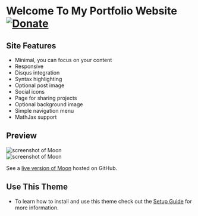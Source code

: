 # Welcome To My Portfolio Website [![Donate](https://img.shields.io/badge/paypal-donate-blue.svg)](https://www.paypal.me/taylantatli/0usd)  

## Site Features
* Minimal, you can focus on your content
* Responsive
* Disqus integration
* Syntax highlighting
* Optional post image
* Social icons
* Page for sharing projects
* Optional background image
* Simple navigation menu
* MathJax support

## Preview

![screenshot of Moon](https://cloud.githubusercontent.com/assets/754514/14509720/61c61058-01d6-11e6-93ab-0918515ecd56.png)    
![screenshot of Moon](https://cloud.githubusercontent.com/assets/754514/14509716/61ac6c8e-01d6-11e6-879f-8308883de790.png)

See a [live version of Moon](https://imranjuma.github.io) hosted on GitHub.

## Use This Theme 
* To learn how to install and use this theme check out the [Setup Guide](https://imranjuma.github.io) for more information.


